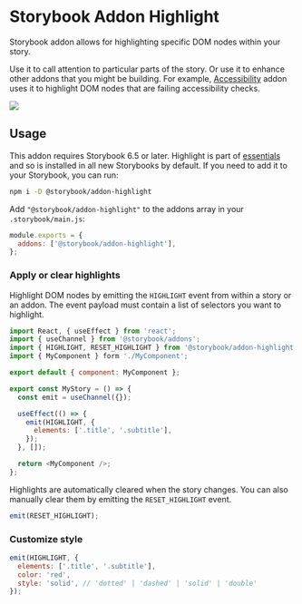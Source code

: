 # Storybook Addon Highlight

Storybook addon allows for highlighting specific DOM nodes within your story.

Use it to call attention to particular parts of the story. Or use it to enhance other addons that you might be building. For example, [Accessibility](https://storybook.js.org/addons/@storybook/addon-a11y/) addon uses it to highlight DOM nodes that are failing accessibility checks.

![](https://user-images.githubusercontent.com/42671/160146801-179eaa79-fff8-4bff-b17c-9262fdc94918.png)

## Usage

This addon requires Storybook 6.5 or later. Highlight is part of [essentials](https://storybook.js.org/docs/react/essentials/introduction) and so is installed in all new Storybooks by default. If you need to add it to your Storybook, you can run:

```sh
npm i -D @storybook/addon-highlight
```

Add `"@storybook/addon-highlight"` to the addons array in your `.storybook/main.js`:

```js
module.exports = {
  addons: ['@storybook/addon-highlight'],
};
```

### Apply or clear highlights

Highlight DOM nodes by emitting the `HIGHLIGHT` event from within a story or an addon. The event payload must contain a list of selectors you want to highlight.

```js
import React, { useEffect } from 'react';
import { useChannel } from '@storybook/addons';
import { HIGHLIGHT, RESET_HIGHLIGHT } from '@storybook/addon-highlight';
import { MyComponent } form './MyComponent';

export default { component: MyComponent };

export const MyStory = () => {
  const emit = useChannel({});

  useEffect(() => {
    emit(HIGHLIGHT, {
      elements: ['.title', '.subtitle'],
    });
  }, []);

  return <MyComponent />;
};
```

Highlights are automatically cleared when the story changes. You can also manually clear them by emitting the `RESET_HIGHLIGHT` event.

```js
emit(RESET_HIGHLIGHT);
```

### Customize style

```js
emit(HIGHLIGHT, {
  elements: ['.title', '.subtitle'],
  color: 'red',
  style: 'solid', // 'dotted' | 'dashed' | 'solid' | 'double'
});
```
